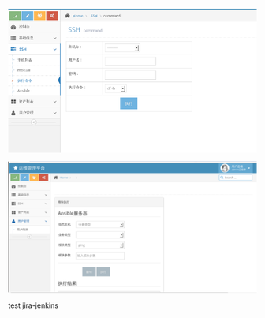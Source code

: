 ![Image text](https://raw.githubusercontent.com/xzGithu/devs/master/20171221164955.png)

![Image text](https://raw.githubusercontent.com/xzGithu/devs/master/20171221164921.png)


test jira-jenkins